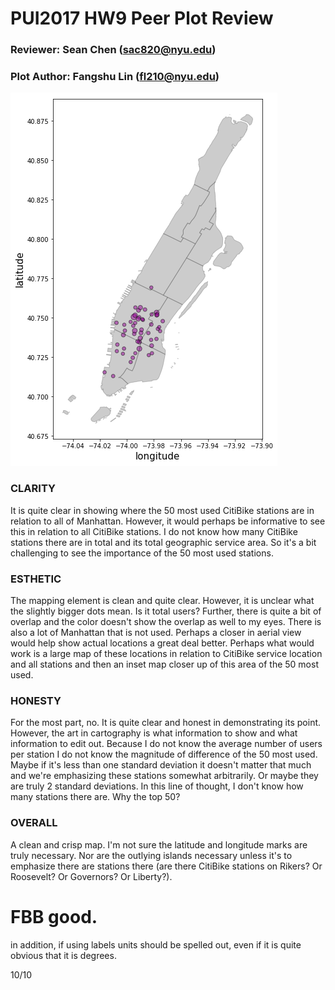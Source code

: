 # PUI2017 HW9 Peer Plot Review

### Reviewer: Sean Chen (sac820@nyu.edu)
### Plot Author: Fangshu Lin (fl210@nyu.edu)

![](fl210_graph.png "fl210 Plot")


### CLARITY
It is quite clear in showing where the 50 most used CitiBike stations are in relation to all of Manhattan. However, it would perhaps be informative to see this in relation to all CitiBike stations. I do not know how many CitiBike stations there are in total and its total geographic service area. So it's a bit challenging to see the importance of the 50 most used stations. 

### ESTHETIC
The mapping element is clean and quite clear. However, it is unclear what the slightly bigger dots mean. Is it total users? Further, there is quite a bit of overlap and the color doesn't show the overlap as well to my eyes. There is also a lot of Manhattan that is not used. Perhaps a closer in aerial view would help show actual locations a great deal better. Perhaps what would work is a large map of these locations in relation to CitiBike service location and all stations and then an inset map closer up of this area of the 50 most used. 

### HONESTY
For the most part, no. It is quite clear and honest in demonstrating its point. However, the art in cartography is what information to show and what information to edit out. Because I do not know the average number of users per station I do not know the magnitude of difference of the 50 most used. Maybe if it's less than one standard deviation it doesn't matter that much and we're emphasizing these stations somewhat arbitrarily. Or maybe they are truly 2 standard deviations. In this line of thought, I don't know how many stations there are. Why the top 50?

### OVERALL
A clean and crisp map. I'm not sure the latitude and longitude marks are truly necessary. Nor are the outlying islands necessary unless it's to emphasize there are stations there (are there CitiBike stations on Rikers? Or Roosevelt? Or Governors? Or Liberty?).

# FBB good.

in addition, if using labels units should be spelled out, even if it is quite obvious that it is degrees.

10/10
